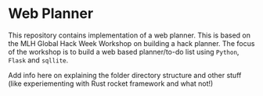 # Web Planner
This repository contains implementation of a web planner. This is based on the MLH Global Hack Week Workshop on building a hack planner. The focus of the workshop is to build a web based planner/to-do list using `Python`, `Flask` and `sqllite`. 

Add info here on explaining the folder directory structure and other stuff (like experiementing with Rust rocket framework and what not!)

